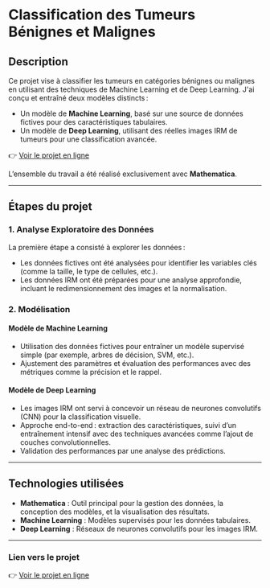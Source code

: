 # Classification des Tumeurs Bénignes et Malignes

## Description

Ce projet vise à classifier les tumeurs en catégories bénignes ou malignes en utilisant des techniques de Machine Learning et de Deep Learning. J'ai conçu et entraîné deux modèles distincts :
- Un modèle de **Machine Learning**, basé sur une source de données fictives pour des caractéristiques tabulaires.
- Un modèle de **Deep Learning**, utilisant des réelles images IRM de tumeurs pour une classification avancée.

👉 [Voir le projet en ligne](https://www.wolframcloud.com/obj/994e3157-3ebe-4010-a84b-bb4ac65ee7ef)

L’ensemble du travail a été réalisé exclusivement avec **Mathematica**.

---

## Étapes du projet

### 1. Analyse Exploratoire des Données
La première étape a consisté à explorer les données :
- Les données fictives ont été analysées pour identifier les variables clés (comme la taille, le type de cellules, etc.).
- Les données IRM ont été préparées pour une analyse approfondie, incluant le redimensionnement des images et la normalisation.

### 2. Modélisation
#### Modèle de Machine Learning
- Utilisation des données fictives pour entraîner un modèle supervisé simple (par exemple, arbres de décision, SVM, etc.).
- Ajustement des paramètres et évaluation des performances avec des métriques comme la précision et le rappel.

#### Modèle de Deep Learning
- Les images IRM ont servi à concevoir un réseau de neurones convolutifs (CNN) pour la classification visuelle.
- Approche end-to-end : extraction des caractéristiques, suivi d’un entraînement intensif avec des techniques avancées comme l’ajout de couches convolutionnelles.
- Validation des performances par une analyse des prédictions.

---

## Technologies utilisées

- **Mathematica** : Outil principal pour la gestion des données, la conception des modèles, et la visualisation des résultats.
- **Machine Learning** : Modèles supervisés pour les données tabulaires.
- **Deep Learning** : Réseaux de neurones convolutifs pour les images IRM.

---

### Lien vers le projet

👉 [Voir le projet en ligne](https://www.wolframcloud.com/obj/994e3157-3ebe-4010-a84b-bb4ac65ee7ef)
